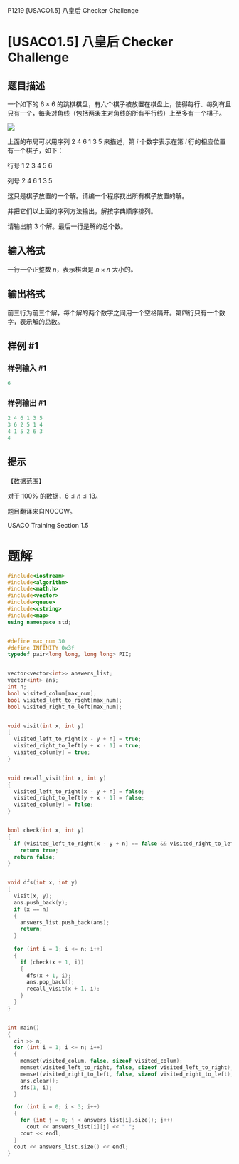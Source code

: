 P1219 \[USACO1.5] 八皇后 Checker Challenge

# \[USACO1.5] 八皇后 Checker Challenge

## 题目描述

一个如下的 $6 \times 6$ 的跳棋棋盘，有六个棋子被放置在棋盘上，使得每行、每列有且只有一个，每条对角线（包括两条主对角线的所有平行线）上至多有一个棋子。

![](https://cdn.luogu.com.cn/upload/image_hosting/3h71x0yf.png)

上面的布局可以用序列 $2\ 4\ 6\ 1\ 3\ 5$ 来描述，第 $i$ 个数字表示在第 $i$ 行的相应位置有一个棋子，如下：

行号 $1\ 2\ 3\ 4\ 5\ 6$

列号 $2\ 4\ 6\ 1\ 3\ 5$

这只是棋子放置的一个解。请编一个程序找出所有棋子放置的解。 &#x20;

并把它们以上面的序列方法输出，解按字典顺序排列。 &#x20;

请输出前 $3$ 个解。最后一行是解的总个数。

## 输入格式

一行一个正整数 $n$，表示棋盘是 $n \times n$ 大小的。

## 输出格式

前三行为前三个解，每个解的两个数字之间用一个空格隔开。第四行只有一个数字，表示解的总数。

## 样例 #1

### 样例输入 #1

```c++
6
```

### 样例输出 #1

```c++
2 4 6 1 3 5
3 6 2 5 1 4
4 1 5 2 6 3
4
```

## 提示

【数据范围】 &#x20;

对于 $100\%$ 的数据，$6 \le n \le 13$。

题目翻译来自NOCOW。

USACO Training Section 1.5

# 题解

```c++
#include<iostream>
#include<algorithm>
#include<math.h>
#include<vector>
#include<queue>
#include<cstring>
#include<map>
using namespace std;


#define max_num 30
#define INFINITY 0x3f   
typedef pair<long long, long long> PII;


vector<vector<int>> answers_list;
vector<int> ans;
int n;
bool visited_colum[max_num];
bool visited_left_to_right[max_num];
bool visited_right_to_left[max_num];


void visit(int x, int y)
{
  visited_left_to_right[x - y + n] = true;
  visited_right_to_left[y + x - 1] = true;
  visited_colum[y] = true;
}


void recall_visit(int x, int y)
{
  visited_left_to_right[x - y + n] = false;
  visited_right_to_left[y + x - 1] = false;
  visited_colum[y] = false;
}


bool check(int x, int y)
{
  if (visited_left_to_right[x - y + n] == false && visited_right_to_left[y + x - 1] == false && visited_colum[y] == false)
    return true;
  return false;
}


void dfs(int x, int y)
{
  visit(x, y);
  ans.push_back(y);
  if (x == n)
  {
    answers_list.push_back(ans);
    return;
  }
    
  for (int i = 1; i <= n; i++)
  {
    if (check(x + 1, i))
    {
      dfs(x + 1, i);
      ans.pop_back();
      recall_visit(x + 1, i);
    }
  }
}


int main()
{
  cin >> n;
  for (int i = 1; i <= n; i++)
  {
    memset(visited_colum, false, sizeof visited_colum);
    memset(visited_left_to_right, false, sizeof visited_left_to_right);
    memset(visited_right_to_left, false, sizeof visited_right_to_left);
    ans.clear();
    dfs(1, i);
  }

  for (int i = 0; i < 3; i++)
  {
    for (int j = 0; j < answers_list[i].size(); j++)
      cout << answers_list[i][j] << " ";
    cout << endl;
  }
  cout << answers_list.size() << endl;
}
```
